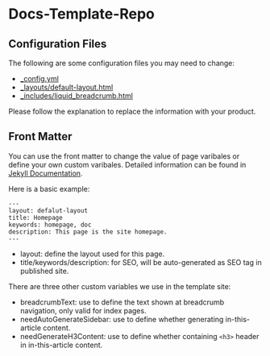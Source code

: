 # Docs-Template-Repo

## Configuration Files

The following are some configuration files you may need to change:

- [_config.yml](_config.yml)
- [_layouts/default-layout.html](_layouts/default-layout.html)
- [_includes/liquid_breadcrumb.html](_includes/liquid_breadcrumb.html)

Please follow the explanation to replace the information with your product.


## Front Matter

You can use the front matter to change the value of page varibales or define your own custom varibales. Detailed information can be found in [Jekyll Documentation](https://jekyllrb.com/docs/front-matter/).

 Here is a basic example:

```
---
layout: defalut-layout
title: Homepage
keywords: homepage, doc
description: This page is the site homepage.
---
```

- layout: define the layout used for this page.
- title/keywords/description: for SEO, will be auto-generated as SEO tag in published site. 


There are three other custom variables we use in the template site:

- breadcrumbText: use to define the text shown at breadcrumb navigation, only valid for index pages.
- needAutoGenerateSidebar: use to define whether generating in-this-article content.
- needGenerateH3Content: use to define whether containing `<h3>` header in in-this-article content.



